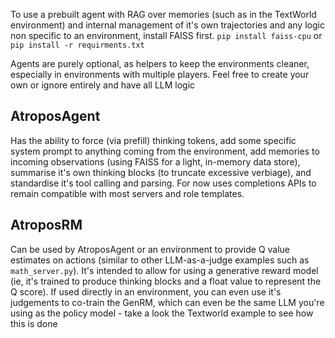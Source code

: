 To use a prebuilt agent with RAG over memories (such as in the TextWorld environment) and internal management of it's own trajectories and any logic non specific to an environment, install FAISS first. 
`pip install faiss-cpu` or `pip install -r requirments.txt`

Agents are purely optional, as helpers to keep the environments cleaner, especially in environments with multiple players. Feel free to create your own or ignore entirely and have all LLM logic

## AtroposAgent
Has the ability to force (via prefill) thinking tokens, add some specific system prompt to anything coming from the environment, add memories to incoming observations (using FAISS for a light, in-memory data store), summarise it's own thinking blocks (to truncate excessive verbiage), and standardise it's tool calling and parsing. For now uses completions APIs to remain compatible with most servers and role templates.

## AtroposRM

Can be used by AtroposAgent or an environment to provide Q value estimates on actions (similar to other LLM-as-a-judge examples such as `math_server.py`). It's intended to allow for using a generative reward model (ie, it's trained to produce thinking blocks and a float value to represent the Q score). If used directly in an environment, you can even use it's judgements to co-train the GenRM, which can even be the same LLM you're using as the policy model - take a look the Textworld example to see how this is done